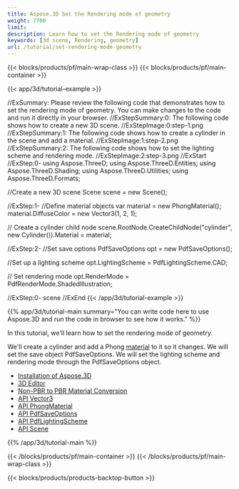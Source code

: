 ```yaml
---
title: Aspose.3D Set the Rendering mode of geometry
weight: 7700
limit: 
description: Learn how to set the Rendering mode of geometry
keywords: [3d scene, Rendering, geometry]
url: /tutorial/set-rendering-mode-geometry
---
```


{{< blocks/products/pf/main-wrap-class >}}
{{< blocks/products/pf/main-container >}}

{{< app/3d/tutorial-example >}}


//ExSummary: Please review the following code that demonstrates how to set the rendering mode of geometry. You can make changes to the code and run it directly in your browser.
//ExStepSummary:0: The following code shows how to create a new 3D scene.
//ExStepImage:0:step-1.png
//ExStepSummary:1: The following code shows how to create a cylinder in the scene and add a material.
//ExStepImage:1:step-2.png
//ExStepSummary:2: The following code shows how to set the lighting scheme and rendering mode.
//ExStepImage:2:step-3.png
//ExStart
//ExStep:0-
using Aspose.ThreeD;
using Aspose.ThreeD.Entities;
using Aspose.ThreeD.Shading;
using Aspose.ThreeD.Utilities;
using Aspose.ThreeD.Formats;

//Create a new 3D scene
Scene scene = new Scene();

//ExStep:1-
//Define material objects
var material = new PhongMaterial();
material.DiffuseColor = new Vector3(1, 2, 1);

// Create a cylinder child node
 scene.RootNode.CreateChildNode("cylinder", new Cylinder()).Material = material;

//ExStep:2-
//Set save options
PdfSaveOptions opt = new PdfSaveOptions();

//Set up a lighting scheme
opt.LightingScheme = PdfLightingScheme.CAD;

// Set rendering mode
opt.RenderMode = PdfRenderMode.ShadedIllustration;

//ExStep:0-
scene
//ExEnd
{{< /app/3d/tutorial-example >}}

{{% app/3d/tutorial-main summary="You can write code here to use Aspose.3D and run the code in browser to see how it works." %}}

In this tutorial, we'll learn how to set the rendering mode of geometry.

We'll create a cylinder and add a Phong <a href="https://reference.aspose.com/3d/net/aspose.threed.shading/material/">material</a> to it so it changes. We will set the save object PdfSaveOptions. We will set the lighting scheme and rendering mode through the PdfSaveOptions object.

* [Installation of Aspose.3D](https://docs.aspose.com/3d/net/installation/)
* [3D Editor](https://products.aspose.app/3d/editor/)
* [Non-PBR to PBR Material Conversion](https://docs.aspose.com/3d/net/customize-non-pbr-to-pbr-materials-conversion-before-saving-3d-scenes-to-gltf-2-0-format/#non-pbr-to-pbr-material-conversion)
* [API Vector3](https://reference.aspose.com/3d/net/aspose.threed.utilities/vector3/)
* [API PhongMaterial](https://reference.aspose.com/3d/net/aspose.threed.shading/phongmaterial/)
* [API PdfSaveOptions](https://reference.aspose.com/3d/net/aspose.threed.formats/pdfsaveoptions/)
* [API PdfLightingScheme](https://reference.aspose.com/3d/net/aspose.threed.formats/pdflightingscheme/)
* [API Scene](https://reference.aspose.com/3d/net/aspose.threed/scene/)

{{% /app/3d/tutorial-main %}}

{{< /blocks/products/pf/main-container >}}
{{< /blocks/products/pf/main-wrap-class >}}

{{< blocks/products/products-backtop-button >}}

